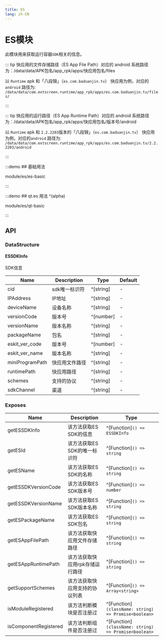 ```yaml
---
title: ES
lang: zh-CN
---
```


# ES模块

此模块用来获取运行容器`SDK`相关的信息。

::: tip 快应用的文件存储路径（ES App File Path）对应的 android 系统路径为：/data/data/APK包名/app_rpk/apps/快应用包名/files

以 `Runtime` apk 和「八段锦」（`es.com.baduanjin.tv`） 快应用为例，对应的`android`
路径为: `/data/data/com.extscreen.runtime/app_rpk/apps/es.com.baduanjin.tv/files/`

:::

::: tip 快应用的运行路径（ES App Runtime Path）对应的 android 系统路径为：/data/data/APK包名/app_rpk/apps/快应用包名/版本号/android

以 `Runtime` apk 和 `2.2.2203`版本的「八段锦」（`es.com.baduanjin.tv`） 快应用为例，对应的`android`
路径为: `/data/data/com.extscreen.runtime/app_rpk/apps/es.com.baduanjin.tv/2.2.2203/android`

:::

:::demo ## 基础用法

module/es/es-basic

:::

:::demo ## qt.es 用法 ^(alpha)

module/es/qt-basic

:::

## API

### DataStructure

#### ESSDKInfo

SDK信息

| Name          | Description                | Type                          |   Default   |
| ------------------ | ------------------| ----------------------------|---------|
| cid                | sdk唯一标识符       | ^[string]                    |   -    |
| IPAddress          | IP地址            | ^[string]                    |   -    |
| deviceName         | 设备名称           | ^[string]                     |   -    |
| versionCode        | 版本号             | ^[number]                     |   -    |
| versionName        | 版本名称           | ^[string]                     |   -    |
| packageName        | 包名              | ^[string]                     |   -    |
| eskit_ver_code     | 版本号            | ^[number]                     |   -    |
| eskit_ver_name     | 版本名称           | ^[string]                     |   -    |
| miniProgramPath    | 快应用文件路径      | ^[string]                     |   -    |
| runtimePath        | 快应用路径          | ^[string]                     |   -    |
| schemes            | 支持的协议          | ^[string]                     |   -    |
| sdkChannel         | 渠道               | ^[string]                     |   -    |

### Exposes

| Name                             | Description                 | Type                                           |
| -------------------------------- | --------------------------- | -----------------------------------------------|
| getESSDKInfo                     | 该方法获取ES SDK的信息          | ^[Function]`() => ESSDKInfo`   |
| getESId                          | 该方法获取ES SDK的唯一标识符     | ^[Function]`() => string`   |
| getESName                        | 该方法获取ES SDK的名称          | ^[Function]`() => string`   |
| getESSDKVersionCode              | 该方法获取ES SDK版本号          | ^[Function]`() => number`   |
| getESSDKVersionName              | 该方法获取ES SDK版本名称         | ^[Function]`() => string`   |
| getESPackageName                 | 该方法获取ES SDK包名             | ^[Function]`() => string`   |
| getESAppFilePath                 | 该方法获取快应用文件存储路径        | ^[Function]`() => string`   |
| getESAppRuntimePath              | 该方法获取快应用rpk存储运行路径     | ^[Function]`() => string`   |
| getSupportSchemes                | 该方法获取快应用支持的协议列表     | ^[Function]`() => Array<string>`   |
| isModuleRegistered               | 该方法判断模块是否注册过          | ^[Function]`(className: string) => Promise<boolean>`   |
| isComponentRegistered            | 该方法判断组件是否注册过          | ^[Function]`(className: string) => Promise<boolean>`   |

